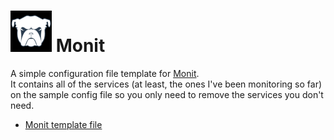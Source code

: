 # ![Monit Logo](Pics/monit-logo-1.png) Monit 
A simple configuration file template for [Monit](https://mmonit.com/monit/).  
It contains all of the services (at least, the ones I've been monitoring so far) on the sample config file so you only need to remove the services you don't need.

* [Monit template file](https://github.com/eam-00/Monit/blob/master/monitrc.template)
